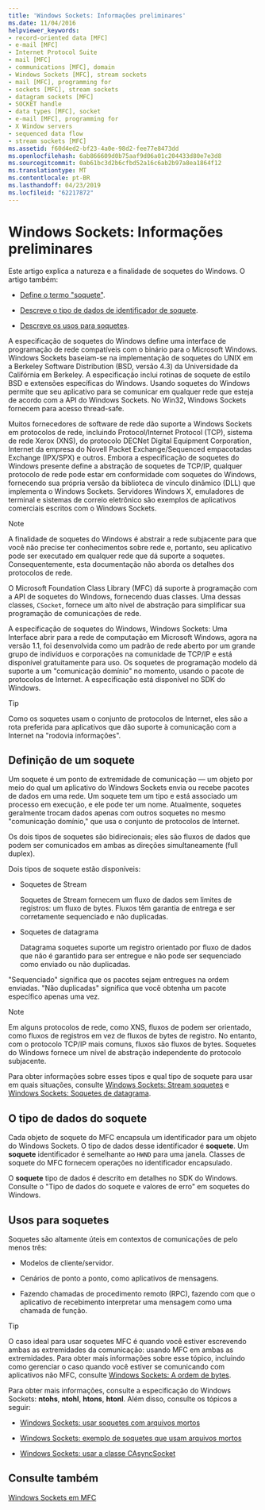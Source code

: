 ```yaml
---
title: 'Windows Sockets: Informações preliminares'
ms.date: 11/04/2016
helpviewer_keywords:
- record-oriented data [MFC]
- e-mail [MFC]
- Internet Protocol Suite
- mail [MFC]
- communications [MFC], domain
- Windows Sockets [MFC], stream sockets
- mail [MFC], programming for
- sockets [MFC], stream sockets
- datagram sockets [MFC]
- SOCKET handle
- data types [MFC], socket
- e-mail [MFC], programming for
- X Window servers
- sequenced data flow
- stream sockets [MFC]
ms.assetid: f60d4ed2-bf23-4a0e-98d2-fee77e8473dd
ms.openlocfilehash: 6ab866609d0b75aaf9d06a01c204433d80e7e3d8
ms.sourcegitcommit: 0ab61bc3d2b6cfbd52a16c6ab2b97a8ea1864f12
ms.translationtype: MT
ms.contentlocale: pt-BR
ms.lasthandoff: 04/23/2019
ms.locfileid: "62217872"
---
```

# <a name="windows-sockets-background"></a>Windows Sockets: Informações preliminares

Este artigo explica a natureza e a finalidade de soquetes do Windows. O artigo também:

- [Define o termo "soquete"](#_core_definition_of_a_socket).

- [Descreve o tipo de dados de identificador de soquete](#_core_the_socket_data_type).

- [Descreve os usos para soquetes](#_core_uses_for_sockets).

A especificação de soquetes do Windows define uma interface de programação de rede compatíveis com o binário para o Microsoft Windows. Windows Sockets baseiam-se na implementação de soquetes do UNIX em a Berkeley Software Distribution (BSD, versão 4.3) da Universidade da Califórnia em Berkeley. A especificação inclui rotinas de soquete de estilo BSD e extensões específicas do Windows. Usando soquetes do Windows permite que seu aplicativo para se comunicar em qualquer rede que esteja de acordo com a API do Windows Sockets. No Win32, Windows Sockets fornecem para acesso thread-safe.

Muitos fornecedores de software de rede dão suporte a Windows Sockets em protocolos de rede, incluindo Protocol/Internet Protocol (TCP), sistema de rede Xerox (XNS), do protocolo DECNet Digital Equipment Corporation, Internet da empresa do Novell Packet Exchange/Sequenced empacotadas Exchange (IPX/SPX) e outros. Embora a especificação de soquetes do Windows presente define a abstração de soquetes de TCP/IP, qualquer protocolo de rede pode estar em conformidade com soquetes do Windows, fornecendo sua própria versão da biblioteca de vínculo dinâmico (DLL) que implementa o Windows Sockets. Servidores Windows X, emuladores de terminal e sistemas de correio eletrônico são exemplos de aplicativos comerciais escritos com o Windows Sockets.

> [!NOTE]
>  A finalidade de soquetes do Windows é abstrair a rede subjacente para que você não precise ter conhecimentos sobre rede e, portanto, seu aplicativo pode ser executado em qualquer rede que dá suporte a soquetes. Consequentemente, esta documentação não aborda os detalhes dos protocolos de rede.

O Microsoft Foundation Class Library (MFC) dá suporte à programação com a API de soquetes do Windows, fornecendo duas classes. Uma dessas classes, `CSocket`, fornece um alto nível de abstração para simplificar sua programação de comunicações de rede.

A especificação de soquetes do Windows, Windows Sockets: Uma Interface abrir para a rede de computação em Microsoft Windows, agora na versão 1.1, foi desenvolvida como um padrão de rede aberto por um grande grupo de indivíduos e corporações na comunidade de TCP/IP e está disponível gratuitamente para uso. Os soquetes de programação modelo dá suporte a um "comunicação domínio" no momento, usando o pacote de protocolos de Internet. A especificação está disponível no SDK do Windows.

> [!TIP]
>  Como os soquetes usam o conjunto de protocolos de Internet, eles são a rota preferida para aplicativos que dão suporte à comunicação com a Internet na "rodovia informações".

##  <a name="_core_definition_of_a_socket"></a> Definição de um soquete

Um soquete é um ponto de extremidade de comunicação — um objeto por meio do qual um aplicativo do Windows Sockets envia ou recebe pacotes de dados em uma rede. Um soquete tem um tipo e está associado um processo em execução, e ele pode ter um nome. Atualmente, soquetes geralmente trocam dados apenas com outros soquetes no mesmo "comunicação domínio," que usa o conjunto de protocolos de Internet.

Os dois tipos de soquetes são bidirecionais; eles são fluxos de dados que podem ser comunicados em ambas as direções simultaneamente (full duplex).

Dois tipos de soquete estão disponíveis:

- Soquetes de Stream

   Soquetes de Stream fornecem um fluxo de dados sem limites de registros: um fluxo de bytes. Fluxos têm garantia de entrega e ser corretamente sequenciado e não duplicadas.

- Soquetes de datagrama

   Datagrama soquetes suporte um registro orientado por fluxo de dados que não é garantido para ser entregue e não pode ser sequenciado como enviado ou não duplicadas.

"Sequenciado" significa que os pacotes sejam entregues na ordem enviadas. "Não duplicadas" significa que você obtenha um pacote específico apenas uma vez.

> [!NOTE]
>  Em alguns protocolos de rede, como XNS, fluxos de podem ser orientado, como fluxos de registros em vez de fluxos de bytes de registro. No entanto, com o protocolo TCP/IP mais comuns, fluxos são fluxos de bytes. Soquetes do Windows fornece um nível de abstração independente do protocolo subjacente.

Para obter informações sobre esses tipos e qual tipo de soquete para usar em quais situações, consulte [Windows Sockets: Stream soquetes](../mfc/windows-sockets-stream-sockets.md) e [Windows Sockets: Soquetes de datagrama](../mfc/windows-sockets-datagram-sockets.md).

##  <a name="_core_the_socket_data_type"></a> O tipo de dados do soquete

Cada objeto de soquete do MFC encapsula um identificador para um objeto do Windows Sockets. O tipo de dados desse identificador é **soquete**. Um **soquete** identificador é semelhante ao `HWND` para uma janela. Classes de soquete do MFC fornecem operações no identificador encapsulado.

O **soquete** tipo de dados é descrito em detalhes no SDK do Windows. Consulte o "Tipo de dados do soquete e valores de erro" em soquetes do Windows.

##  <a name="_core_uses_for_sockets"></a> Usos para soquetes

Soquetes são altamente úteis em contextos de comunicações de pelo menos três:

- Modelos de cliente/servidor.

- Cenários de ponto a ponto, como aplicativos de mensagens.

- Fazendo chamadas de procedimento remoto (RPC), fazendo com que o aplicativo de recebimento interpretar uma mensagem como uma chamada de função.

> [!TIP]
>  O caso ideal para usar soquetes MFC é quando você estiver escrevendo ambas as extremidades da comunicação: usando MFC em ambas as extremidades. Para obter mais informações sobre esse tópico, incluindo como gerenciar o caso quando você estiver se comunicando com aplicativos não MFC, consulte [Windows Sockets: A ordem de bytes](../mfc/windows-sockets-byte-ordering.md).

Para obter mais informações, consulte a especificação do Windows Sockets: **ntohs**, **ntohl**, **htons**, **htonl**. Além disso, consulte os tópicos a seguir:

- [Windows Sockets: usar soquetes com arquivos mortos](../mfc/windows-sockets-using-sockets-with-archives.md)

- [Windows Sockets: exemplo de soquetes que usam arquivos mortos](../mfc/windows-sockets-example-of-sockets-using-archives.md)

- [Windows Sockets: usar a classe CAsyncSocket](../mfc/windows-sockets-using-class-casyncsocket.md)

## <a name="see-also"></a>Consulte também

[Windows Sockets em MFC](../mfc/windows-sockets-in-mfc.md)
